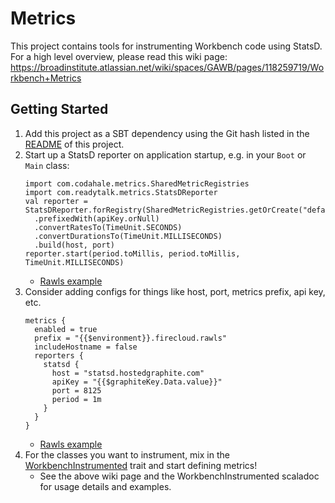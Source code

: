 # Metrics

This project contains tools for instrumenting Workbench code using StatsD. For a high level overview, please read this wiki page: https://broadinstitute.atlassian.net/wiki/spaces/GAWB/pages/118259719/Workbench+Metrics

## Getting Started

1. Add this project as a SBT dependency using the Git hash listed in the [README](https://github.com/broadinstitute/workbench-libs/blob/develop/README.md) of this project.
2. Start up a StatsD reporter on application startup, e.g. in your `Boot` or `Main` class:
   ```
   import com.codahale.metrics.SharedMetricRegistries
   import com.readytalk.metrics.StatsDReporter
   val reporter = StatsDReporter.forRegistry(SharedMetricRegistries.getOrCreate("default"))
     .prefixedWith(apiKey.orNull)
     .convertRatesTo(TimeUnit.SECONDS)
     .convertDurationsTo(TimeUnit.MILLISECONDS)
     .build(host, port)
   reporter.start(period.toMillis, period.toMillis, TimeUnit.MILLISECONDS)
   ```
   - [Rawls example](https://github.com/broadinstitute/rawls/blob/develop/core/src/main/scala/org/broadinstitute/dsde/rawls/Boot.scala#L287-L295)
3. Consider adding configs for things like host, port, metrics prefix, api key, etc.
   ```
   metrics {
     enabled = true
     prefix = "{{$environment}}.firecloud.rawls"
     includeHostname = false
     reporters {
       statsd {
         host = "statsd.hostedgraphite.com"
         apiKey = "{{$graphiteKey.Data.value}}"
         port = 8125
         period = 1m
       }
     }
   }
   ```
   - [Rawls example](https://github.com/broadinstitute/firecloud-develop/blob/dev/configs/rawls/rawls.conf.ctmpl#L135-L147)
4. For the classes you want to instrument, mix in the [WorkbenchInstrumented](https://github.com/broadinstitute/workbench-libs/blob/develop/metrics/src/main/scala/org/broadinstitute/dsde/workbench/metrics/WorkbenchInstrumented.scala) trait and start defining metrics!
   - See the above wiki page and the WorkbenchInstrumented scaladoc for usage details and examples.

